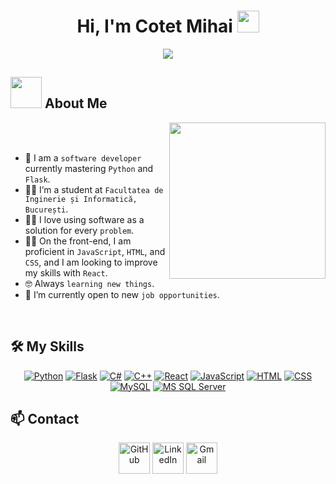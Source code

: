 <h1 align="center">Hi, I'm Cotet Mihai <img src="https://media.giphy.com/media/hvRJCLFzcasrR4ia7z/giphy.gif" width="35"></h1>
<p align="center">
  <img src="https://readme-typing-svg.herokuapp.com?font=Time+New+Roman&color=%23C8BE25&size=25&center=true&vCenter=true&width=600&height=100&lines=Software+Developer+@your_company;Python+and+Flask+Enthusiast;Always+learning+new+things">
</p>

## <picture><img src="https://github.com/7oSkaaa/7oSkaaa/blob/main/Images/about_me.gif?raw=true" width="50px"></picture> About Me

<picture><img align="right" src="https://github.com/7oSkaaa/7oSkaaa/blob/main/Images/Right_Side.gif?raw=true" width="250px"></picture>

<br><br>

- :school: I am a `software developer` currently mastering `Python` and `Flask`.
- :student: I’m a student at `Facultatea de Inginerie și Informatică, București`.
- :technologist: I love using software as a solution for every `problem`.
- :student: On the front-end, I am proficient in `JavaScript`, `HTML`, and `CSS`, and I am looking to improve my skills with `React`.
- :nerd_face: Always `learning new things`.
- :thinking: I’m currently open to new `job opportunities`.
<br>

## 🛠️ My Skills

<p align="center">
  <a href="https://www.python.org/"><img src="https://img.icons8.com/color/50/000000/python.png" alt="Python"/></a>
  <a href="https://flask.palletsprojects.com/"><img src="https://img.icons8.com/ios-filled/50/ffffff/flask.png" alt="Flask"/></a>
  <a href="https://docs.microsoft.com/en-us/dotnet/csharp/"><img src="https://img.icons8.com/color/50/000000/c-sharp-logo.png" alt="C#"/></a>
  <a href="https://isocpp.org/"><img src="https://img.icons8.com/color/50/000000/c-plus-plus-logo.png" alt="C++"/></a>
  <a href="https://reactjs.org/"><img src="https://img.icons8.com/color/50/000000/react-native.png" alt="React" /></a>
  <a href="https://www.javascript.com/"><img src="https://img.icons8.com/color/50/000000/javascript.png" alt="JavaScript"/></a>
  <a href="https://www.w3.org/html/"><img src="https://img.icons8.com/color/50/000000/html-5.png" alt="HTML"/></a>
  <a href="https://www.w3schools.com/css/"><img src="https://img.icons8.com/color/50/000000/css3.png" alt="CSS"/></a>
  <a href="https://www.mysql.com/"><img src="https://img.icons8.com/color/50/000000/mysql.png" alt="MySQL"/></a>
  <a href="https://www.microsoft.com/en-us/sql-server/sql-server-downloads"><img src="https://img.icons8.com/color/50/000000/microsoft-sql-server.png" alt="MS SQL Server"/></a>
</p>

## 📫 Contact

<p align="center">
  <a href="https://github.com/Cotet-Mihai"><img src="https://img.icons8.com/color/50/000000/github.png" alt="GitHub" width="50"/></a>
  <a href="https://www.linkedin.com/in/mihaita-cornel-cotet-97262b268/"><img src="https://img.icons8.com/color/50/000000/linkedin.png" alt="LinkedIn" width="50"/></a>
  <a href="mailto:cotet.mihaita.cornel@gmail.com"><img src="https://img.icons8.com/color/50/000000/gmail-new.png" alt="Gmail" width="50"/></a>
</p>
